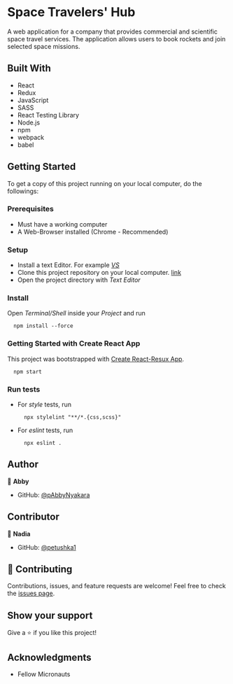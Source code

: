 # Space Travelers' Hub
A web application for a company that provides commercial and scientific space travel services. The application allows users to book rockets and join selected space missions.

## Built With
- React
- Redux
- JavaScript
- SASS
- React Testing Library
- Node.js
- npm
- webpack
- babel

## Getting Started

To get a copy of this project running on your local computer, do the followings:

### Prerequisites
- Must have a working computer
- A Web-Browser installed (Chrome - Recommended)

### Setup
- Install a text Editor. For example [_VS_](https://visualstudio.microsoft.com/)
- Clone this project repository on your local computer. [link](https://github.com/AbbyNyakara/spaceship-project.git)
- Open the project directory with _Text Editor_

### Install
Open _Terminal/Shell_ inside your _Project_ and run
  ```
    npm install --force
  ```
### Getting Started with Create React App
  This project was bootstrapped with [Create React-Resux App](https://github.com/reduxjs/cra-template-redux).
  ```
    npm start
  ```
### Run tests
- For _style_ tests, run
  ```
    npx stylelint "**/*.{css,scss}"
  ```
- For _eslint_ tests, run
  ```
    npx eslint .
  ```
## Author
:bust_in_silhouette: **Abby**
- GitHub: [@pAbbyNyakara](https://github.com/AbbyNyakara)

## Contributor
:bust_in_silhouette: **Nadia**
- GitHub: [@petushka1](https://github.com/petushka1)

## :handshake: Contributing

Contributions, issues, and feature requests are welcome!
Feel free to check the [issues page](../../issues/).

## Show your support
Give a :star:️ if you like this project!

## Acknowledgments
- Fellow Micronauts

